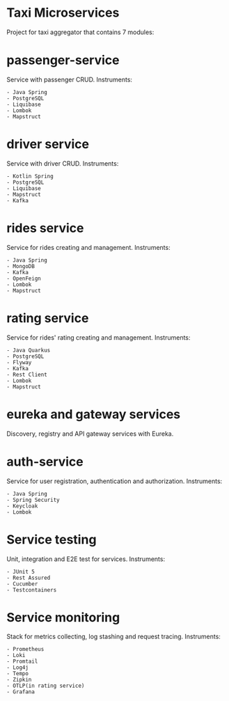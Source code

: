 # Taxi Microservices
Project for taxi aggregator that contains 7 modules:
# passenger-service
Service with passenger CRUD.
Instruments:

    - Java Spring
    - PostgreSQL
    - Liquibase
    - Lombok
    - Mapstruct
# driver service
Service with driver CRUD.
Instruments:

    - Kotlin Spring
    - PostgreSQL
    - Liquibase
    - Mapstruct
    - Kafka
# rides service
Service for rides creating and management.
Instruments:

    - Java Spring
    - MongoDB
    - Kafka
    - OpenFeign
    - Lombok
    - Mapstruct
# rating service
Service for rides' rating creating and management.
Instruments:

    - Java Quarkus
    - PostgreSQL
    - Flyway
    - Kafka
    - Rest Client
    - Lombok
    - Mapstruct
# eureka and gateway services
Discovery, registry and API gateway services with Eureka.
# auth-service
Service for user registration, authentication and authorization.
Instruments:

    - Java Spring
    - Spring Security
    - Keycloak
    - Lombok

# Service testing
Unit, integration and E2E test for services.
Instruments:

    - JUnit 5
    - Rest Assured
    - Cucumber
    - Testcontainers

# Service monitoring
Stack for metrics collecting, log stashing and request tracing.
Instruments:

    - Prometheus
    - Loki
    - Promtail
    - Log4j
    - Tempo
    - Zipkin
    - OTLP(in rating service)
    - Grafana